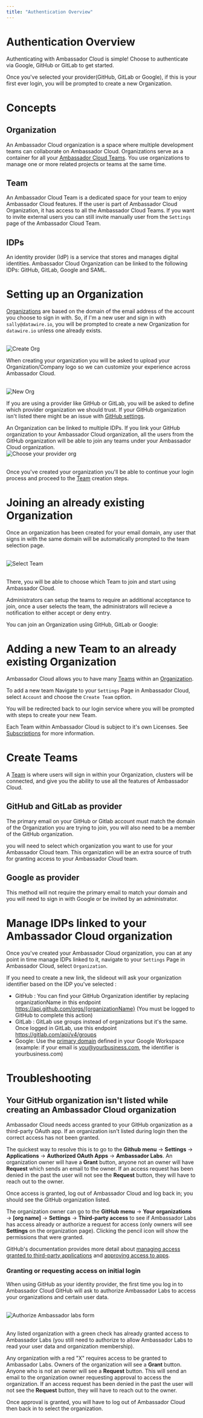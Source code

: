 ```yaml
---
title: "Authentication Overview"
---
```


# Authentication Overview
<!-- We may need to add SAML to this list if it releases at the same time or prior to our release. -->
Authenticating with Ambassador Cloud is simple! Choose to authenticate via Google, GitHub or GitLab to get started. 

Once you've selected your provider(GitHub, GitLab or Google), if this is your first ever login, you will be prompted to create a new Organization.

# Concepts

## Organization

An Ambassador Cloud organization is a space where multiple development teams can collaborate on Ambassador Cloud. Organizations serve as a container for all your [Ambassador Cloud Teams](#ambassador-cloud-team). You use organizations to manage one or more related projects or teams at the same time.

## Team

An Ambassador Cloud Team is a dedicated space for your team to enjoy Ambassador Cloud features. If the user is part of Ambassador Cloud Organization, it has access to all the Ambassador Cloud Teams. If you want to invite external users you can still invite manually user from the `Settings` page of the Ambassador Cloud Team. 

## IDPs

An identity provider (IdP) is a service that stores and manages digital identities. Ambassador Cloud Organization can be linked to the following IDPs: GitHub, GitLab, Google and SAML.


# Setting up an Organization

[Organizations](#ambassador-cloud-organization) are based on the domain of the email address of the account you choose to sign in with. 
So, if I'm a new user and sign in with `sally@datawire.io`, you will be prompted to create a new Organization for `datawire.io` unless one already exists. 

<br />
<p style="max-width:600px;margin:0 auto;">
  <img src="../images/authenticating-create-org.png" alt="Create Org"/>
</p>

When creating your organization you will be asked to upload your Organization/Company logo so we can customize your experience across Ambassador Cloud. 

<br />
<p style="max-width:600px;margin:0 auto;">
  <img src="../images/authenticating-new-org-form.png" alt="New Org"/>
</p>

If you are using a provider like GitHub or GitLab, you will be asked to define which provider organization we should trust. If your GitHub organization isn't listed there might be an issue with [GitHub settings](#your-github-organization-isnt-listed-while-creating-an-ambassador-cloud-organization).

<Alert severity="info">
  An Organization can be linked to multiple IDPs. If you link your GitHub organization to your Ambassador Cloud organization, all the users from the GitHub organization will be able to join any teams under your Ambassador Cloud organization.
</Alert>

<br />
<p style="max-width:600px;margin:0 auto;">
  <img src="../images/authenticating-link-idp-org.png" alt="Choose your provider org"/>
</p>
<br />

Once you've created your organization you'll be able to continue your login process and proceed to the [Team](#creating-a-team) creation steps.

# Joining an already existing Organization

Once an organization has been created for your email domain, any user that signs in with the same domain will be automatically prompted to the team selection page. 

<br />
<p style="max-width:600px;margin:0 auto;">
  <img src="../images/select-team.png" alt="Select Team"/>
</p>
<br />

There, you will be able to choose which Team to join and start using Ambassador Cloud. 

Administrators can setup the teams to require an additional acceptance to join, once a user selects the team, the administrators will recieve a notification to either accept or deny entry.

You can join an Organization using GitHub, GitLab or Google:

# Adding a new Team to an already existing Organization

Ambassador Cloud allows you to have many [Teams](#ambassador-cloud-team) within an [Organization](#ambassador-cloud-organization).

To add a new team Navigate to your `Settings` Page in Ambassador Cloud, select `Account` and choose the `Create Team` option. 

<!-- TODO: Add screenshot of organization page with create team button -->

You will be redirected back to our login service where you will be prompted with steps to create your new Team. 

<!-- TODO: Add screenshot of create new team page -->

<Alert severity="warning">
  Each Team within Ambassador Cloud is subject to it's own Licenses. See  <a href="../../subscriptions/howtos/manage-my-subscriptions/">Subscriptions</a> for more information.
</Alert>

# Create Teams

A [Team](#ambassador-cloud-team) is where users will sign in within your Organization, clusters will be connected, and give you the ability to use all the features of Ambassador Cloud. 

## GitHub and GitLab as provider

The primary email on your GitHub or Gitlab account must match the domain of the Organization you are trying to join, you will also need to be a member of the GitHub organization.

you will need to select which organization you want to use for your Ambassador Cloud team. 
This organization will be an extra source of truth for granting access to your Ambassador Cloud team.

## Google as provider

This method will not require the primary email to match your domain and you will need to sign in with Google or be invited by an administrator.

# Manage IDPs linked to your Ambassador Cloud organization

Once you've created your Ambassador Cloud organization, you can at any point in time manage IDPs linked to it, navigate to your `Settings` Page in Ambassador Cloud, select `Organization`.

<!-- TODO: Add screenshot of Organization new settings page -->

If you need to create a new link, the slideout will ask your organization identifier based on the IDP you've selected :
- GitHub : You can find your GitHub Organization identifier by replacing organizationName in this endpoint https://api.github.com/orgs/{organizationName} (You must be logged to GitHub to complete this action)
- GitLab : GitLab use groups instead of organizations but it's the same. Once logged in GitLab, use this endpoint https://gitlab.com/api/v4/groups
- Google: Use the [primary domain](https://support.google.com/a/answer/182080) defined in your Google Workspace (example: if your email is you@yourbusiness.com, the identifier is yourbusiness.com)

# Troubleshooting

## Your GitHub organization isn't listed while creating an Ambassador Cloud organization

Ambassador Cloud needs access granted to your GitHub organization as a third-party OAuth app.  If an organization isn't listed during login then the correct access has not been granted.

The quickest way to resolve this is to go to the **Github menu** → **Settings** → **Applications** → **Authorized OAuth Apps** → **Ambassador Labs**.  An organization owner will have a **Grant** button, anyone not an owner will have **Request** which sends an email to the owner.  If an access request has been denied in the past the user will not see the **Request** button, they will have to reach out to the owner.

Once access is granted, log out of Ambassador Cloud and log back in; you should see the GitHub organization listed.

The organization owner can go to the **GitHub menu** → **Your organizations** → **[org name]** → **Settings** → **Third-party access** to see if Ambassador Labs has access already or authorize a request for access (only owners will see **Settings** on the organization page).  Clicking the pencil icon will show the permissions that were granted.

GitHub's documentation provides more detail about [managing access granted to third-party applications](https://docs.github.com/en/github/authenticating-to-github/connecting-with-third-party-applications) and [approving access to apps](https://docs.github.com/en/github/setting-up-and-managing-organizations-and-teams/approving-oauth-apps-for-your-organization).

### Granting or requesting access on initial login

When using GitHub as your identity provider, the first time you log in to Ambassador Cloud GitHub will ask to authorize Ambassador Labs to access your organizations and certain user data.

<br />
<p style="max-width:600px;margin:0 auto;">
  <img src="../images/github-login-authorize.png" alt="Authorize Ambassador labs form"/>
</p>
<br />

Any listed organization with a green check has already granted access to Ambassador Labs (you still need to authorize to allow Ambassador Labs to read your user data and organization membership).

Any organization with a red "X" requires access to be granted to Ambassador Labs.  Owners of the organization will see a **Grant** button.  Anyone who is not an owner will see a **Request** button. This will send an email to the organization owner requesting approval to access the organization.  If an access request has been denied in the past the user will not see the **Request** button, they will have to reach out to the owner.

Once approval is granted, you will have to log out of Ambassador Cloud then back in to select the organization.

